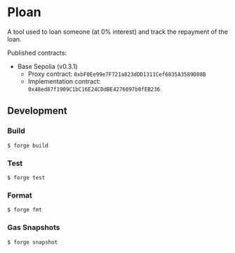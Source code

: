 # Ploan

A tool used to loan someone (at 0% interest) and track the repayment of the loan.

Published contracts:

* Base Sepolia (v0.3.1)
  * Proxy contract: `0xbF0Ee99e7F721a823dDD1311Cef6835A3589D88B`
  * Implementation contract: `0x48ed87f1909C1bC16E24CDdBE4276097b0fEB236`

## Development

### Build

```shell
$ forge build
```

### Test

```shell
$ forge test
```

### Format

```shell
$ forge fmt
```

### Gas Snapshots

```shell
$ forge snapshot
```
